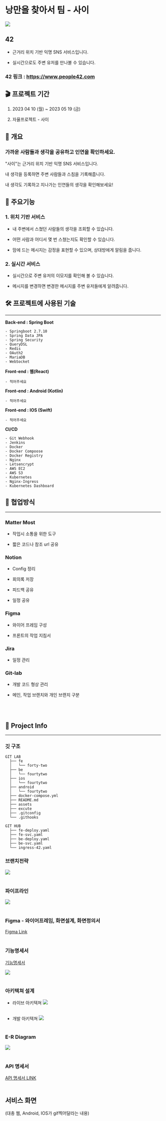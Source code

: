 # 낭만을 찾아서 팀 - 사이

![](./assets/OG_image.png)

## 42

- 근거리 위치 기반 익명 SNS 서비스입니다.

- 실시간으로도 주변 유저를 만나볼 수 있습니다.

### 42 링크 : https://www.people42.com

## :clapper: 프로젝트 기간

1. 2023 04 10 (월) ~ 2023 05 19 (금)

2. 자율프로젝트 - 사이

## :scroll: 개요

### 가까운 사람들과 생각을 공유하고 인연을 확인하세요.

"사이"는 근거리 위치 기반 익명 SNS 서비스입니다.

내 생각을 등록하면 주변 사람들과 스침을 기록해줍니다.

내 생각도 기록하고 지나가는 인연들의 생각을 확인해보세요!

## :musical_score: 주요기능

### 1. 위치 기반 서비스

- 내 주변에서 스쳤던 사람들의 생각을 조회할 수 있습니다.

- 어떤 사람과 어디서 몇 번 스쳤는지도 확인할 수 있습니다.

- 맘에 드는 메시지는 감정을 표현할 수 있으며, 상대방에게 알림을 줍니다.

### 2. 실시간 서비스

- 실시간으로 주변 유저의 이모지를 확인해 볼 수 있습니다.

- 메시지를 변경하면 변경한 메시지를 주변 유저들에게 알려줍니다.

## :hammer_and_wrench: 프로젝트에 사용된 기술

---

**Back-end : Spring Boot**

```Plain
- Springboot 2.7.10
- Spring Data JPA
- Spring Security
- QueryDSL
- Redis
- OAuth2
- MariaDB
- WebSocket
```

**Front-end : 웹(React)**

```Plain
- 적어주세요
```

**Front-end : Android (Kotlin)**

```Plain
- 적어주세요
```

**Front-end : IOS (Swift)**

```Plain
- 적어주세요
```

**CI/CD**

```Plain
- Git Webhook
- Jenkins
- Docker
- Docker Compoose
- Docker Registry
- Nginx
- Letsencrypt
- AWS EC2
- AWS S3
- Kubernetes
- Nginx-Ingress
- Kubernetes Dashboard
```

## :rocket: 협업방식

---

### **Matter Most**

- 작업시 소통을 위한 도구

- 짧은 코드나 참조 url 공유

### **Notion**

- Config 정리

- 회의록 저장

- 피드백 공유

- 일정 공유

### **Figma**

- 와이어 프레임 구성

- 프론트의 작업 지침서

### **Jira**

- 일정 관리

### **Git-lab**

- 개발 코드 형상 관리

- 메인, 작업 브랜치와 개인 브랜치 구분

<br><br>

## :triangular_flag_on_post: Project Info

---

### **깃 구조**

```
GIT LAB
  ├── fe
  │   └── forty-two
  ├── be
  │   └── fourtytwo
  ├── ios
  │   └── fourtytwo
  ├── android
  │   └── fourtytwo
  ├── docker-compose.yml
  ├── README.md
  ├── assets
  ├── excute
  ├── .gitconfig
  └── .githooks
```

```
GIT HUB
  ├── fe-deploy.yaml
  ├── fe-svc.yaml
  ├── be-deploy.yaml
  ├── be-svc.yaml
  └── ingress-42.yaml
```

### **브랜치전략**

![](./assets/branch.png)
<br><br>

### **파이프라인**

![](./assets/pipeline.png)
<br><br>

### Figma - 와이어프레임, 화면설계, 화면정의서

[Figma Link](https://www.figma.com/file/L3CelmgNIWFyPxj8kOer0Z/Untitled?type=design&node-id=234%3A4145&t=Xta8lvodXhF1Ulea-1)
<br><br>

### 기능명세서

[기능명세서](https://stupendous-thyme-e20.notion.site/947ce8102b0943c68886b3a4568d360e?v=2a266aa334904b91a528e862060d797d)

![](./assets/function.png) <br><br>

### 아키텍쳐 설계

- 라이브 아키텍쳐
  ![](./assets/architecture.png)
  <br><br>

- 개발 아키텍쳐
  ![](./assets/architecture-dev.png)
  <br><br>

### E-R Diagram

![](./assets/ERD.png)
<br><br>

### API 명세서

[API 명세서 LINK](https://stupendous-thyme-e20.notion.site/API-811a407d9fea4e1ab3b86bc83ee70c62)
<br><br>

## 서비스 화면

(대충 웹, Android, IOS가 gif찍어달라는 내용)
